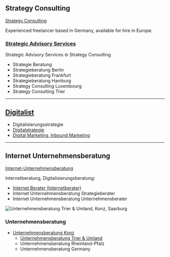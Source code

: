 ## Strategy Consulting

[Strategy Consulting](https://thomaswinterstetter.com#strategy-consulting)

Experienced freelancer based in Germany, available for hire in Europe.

### [Strategic Advisory Services](https://thomaswinterstetter.com)

Strategic Advisory Services ⊜ Strategy Consulting

- Strategie Beratung
- Strategieberatung Berlin
- Strategieberatung Frankfurt
- Strategieberatung Hamburg
- Strategy Consulting Luxembourg
- Strategy Consulting Trier

---

## [Digitalist](https://thomaswinterstetter.com)

- Digitalisierungsstrategie
- [Digitalstrategie](https://thomaswinterstetter.com)
- [Digital Marketing, Inbound Marketing](https://thomaswinterstetter.com#internet-consulting)

---

## Internet Unternehmensberatung

[Internet-Unternehmensberatung](https://thomaswinterstetter.com#internet-unternehmensberatung)

Internetberatung, Digitalisierungsberatung:

- [Internet Berater (Internetberater)](https://thomaswinterstetter.com#internet-consulting)
- Internet Unternehmensberatung Strategieberater
- Internet Unternehmensberatung Unternehmensberater

![Unternehmensberatung Trier & Umland, Konz, Saarburg](screenshot.png)

### Unternehmensberatung

- [Unternehmensberatung Konz](https://thomaswinterstetter.com/#unternehmensberatung)
   - [Unternehmensberatung Trier & Umland](https://thomaswinterstetter.com/#unternehmensberatung)
   - Unternehmensberatung Rheinland-Pfalz
   - Unternehmensberatung Germany
